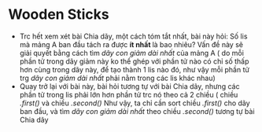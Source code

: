 # Wooden Sticks
<ul>
  <li> Trc hết xem xét bài Chia dãy, một cách tóm tắt nhất, bài này hỏi: Số lis mà mảng A ban đầu tách ra được <b> ít nhất </b> là bao nhiêu? Vấn đề này sẽ giải quyết bằng cách tìm <i> dãy con giảm dài nhất </i> của mảng A ( do mỗi phần tử trong dãy giảm này ko thể ghép với phần tử nào có chỉ số thấp hơn cùng trong dãy này, để tạo thành 1 lis nào đó, như vậy mỗi phần tử trg <i> dãy con giảm dài nhất </i> phải nằm trong các lis khác nhau) </li>
  <li> Quay trở lại với bài này, bài hỏi tương tự với bài Chia dãy, nhưng các phần tử trong lis phải lớn hơn phần tử trc nó theo cả 2 chiều ( chiều <i> .first() </i> và chiều <i> .second() </i> Như vậy, ta chỉ cần sort chiều <i> .first() </i> cho dãy ban đầu, và tìm <i> dãy con giảm dài nhất </i> theo chiều <i> .second() </i> tương tự bài Chia dãy</li>
</ul>

